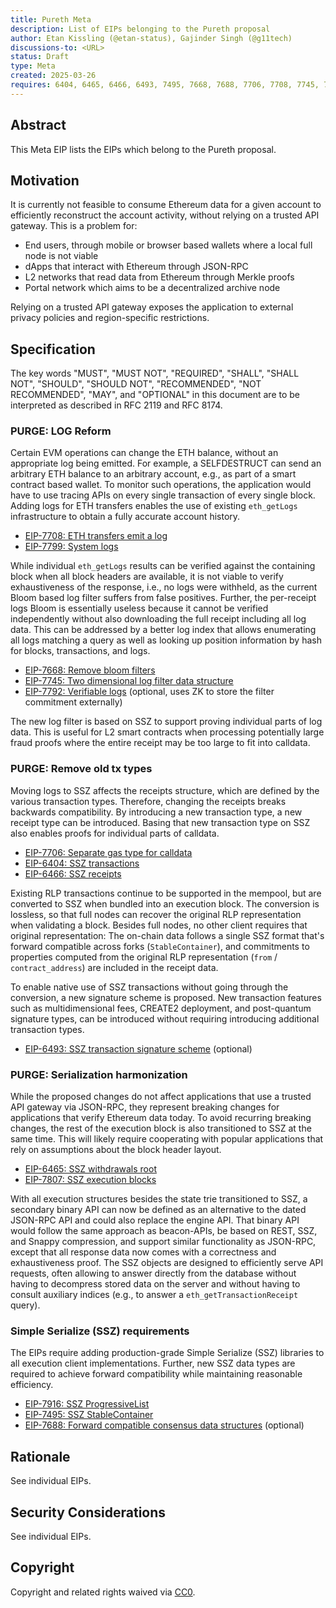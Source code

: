 ```yaml
---
title: Pureth Meta
description: List of EIPs belonging to the Pureth proposal
author: Etan Kissling (@etan-status), Gajinder Singh (@g11tech)
discussions-to: <URL>
status: Draft
type: Meta
created: 2025-03-26
requires: 6404, 6465, 6466, 6493, 7495, 7668, 7688, 7706, 7708, 7745, 7792, 7799, 7807, 7916
---
```


## Abstract

This Meta EIP lists the EIPs which belong to the Pureth proposal.

## Motivation

It is currently not feasible to consume Ethereum data for a given account to efficiently reconstruct the account activity, without relying on a trusted API gateway. This is a problem for:

- End users, through mobile or browser based wallets where a local full node is not viable
- dApps that interact with Ethereum through JSON-RPC
- L2 networks that read data from Ethereum through Merkle proofs
- Portal network which aims to be a decentralized archive node

Relying on a trusted API gateway exposes the application to external privacy policies and region-specific restrictions.

## Specification

The key words "MUST", "MUST NOT", "REQUIRED", "SHALL", "SHALL NOT", "SHOULD", "SHOULD NOT", "RECOMMENDED", "NOT RECOMMENDED", "MAY", and "OPTIONAL" in this document are to be interpreted as described in RFC 2119 and RFC 8174.

### PURGE: LOG Reform

Certain EVM operations can change the ETH balance, without an appropriate log being emitted. For example, a SELFDESTRUCT can send an arbitrary ETH balance to an arbitrary account, e.g., as part of a smart contract based wallet. To monitor such operations, the application would have to use tracing APIs on every single transaction of every single block. Adding logs for ETH transfers enables the use of existing `eth_getLogs` infrastructure to obtain a fully accurate account history.

- [EIP-7708: ETH transfers emit a log](./eip-7708.md)
- [EIP-7799: System logs](./eip-7799.md)

While individual `eth_getLogs` results can be verified against the containing block when all block headers are available, it is not viable to verify exhaustiveness of the response, i.e., no logs were withheld, as the current Bloom based log filter suffers from false positives. Further, the per-receipt logs Bloom is essentially useless because it cannot be verified independently without also downloading the full receipt including all log data. This can be addressed by a better log index that allows enumerating all logs matching a query as well as looking up position information by hash for blocks, transactions, and logs.

- [EIP-7668: Remove bloom filters](./eip-7668.md)
- [EIP-7745: Two dimensional log filter data structure](./eip-7745.md)
- [EIP-7792: Verifiable logs](./eip-7792.md) (optional, uses ZK to store the filter commitment externally)

The new log filter is based on SSZ to support proving individual parts of log data. This is useful for L2 smart contracts when processing potentially large fraud proofs where the entire receipt may be too large to fit into calldata.

### PURGE: Remove old tx types

Moving logs to SSZ affects the receipts structure, which are defined by the various transaction types. Therefore, changing the receipts breaks backwards compatibility. By introducing a new transaction type, a new receipt type can be introduced. Basing that new transaction type on SSZ also enables proofs for individual parts of calldata.

- [EIP-7706: Separate gas type for calldata](./eip-7706.md)
- [EIP-6404: SSZ transactions](./eip-6404.md)
- [EIP-6466: SSZ receipts](./eip-6466.md)

Existing RLP transactions continue to be supported in the mempool, but are converted to SSZ when bundled into an execution block. The conversion is lossless, so that full nodes can recover the original RLP representation when validating a block. Besides full nodes, no other client requires that original representation: The on-chain data follows a single SSZ format that's forward compatible across forks (`StableContainer`), and commitments to properties computed from the original RLP representation (`from` / `contract_address`) are included in the receipt data.

To enable native use of SSZ transactions without going through the conversion, a new signature scheme is proposed. New transaction features such as multidimensional fees, CREATE2 deployment, and post-quantum signature types, can be introduced without requiring introducing additional transaction types.

- [EIP-6493: SSZ transaction signature scheme](./eip-6493.md) (optional)

### PURGE: Serialization harmonization

While the proposed changes do not affect applications that use a trusted API gateway via JSON-RPC, they represent breaking changes for applications that verify Ethereum data today. To avoid recurring breaking changes, the rest of the execution block is also transitioned to SSZ at the same time. This will likely require cooperating with popular applications that rely on assumptions about the block header layout.

- [EIP-6465: SSZ withdrawals root](./eip-6465.md)
- [EIP-7807: SSZ execution blocks](./eip-7807.md)

With all execution structures besides the state trie transitioned to SSZ, a secondary binary API can now be defined as an alternative to the dated JSON-RPC API and could also replace the engine API. That binary API would follow the same approach as beacon-APIs, be based on REST, SSZ, and Snappy compression, and support similar functionality as JSON-RPC, except that all response data now comes with a correctness and exhaustiveness proof. The SSZ objects are designed to efficiently serve API requests, often allowing to answer directly from the database without having to decompress stored data on the server and without having to consult auxiliary indices (e.g., to answer a `eth_getTransactionReceipt` query).

### Simple Serialize (SSZ) requirements

The EIPs require adding production-grade Simple Serialize (SSZ) libraries to all execution client implementations. Further, new SSZ data types are required to achieve forward compatibility while maintaining reasonable efficiency.

- [EIP-7916: SSZ ProgressiveList](./eip-7916.md)
- [EIP-7495: SSZ StableContainer](./eip-7495.md)
- [EIP-7688: Forward compatible consensus data structures](./eip-7688.md) (optional)

## Rationale

See individual EIPs.

## Security Considerations

See individual EIPs.

## Copyright

Copyright and related rights waived via [CC0](../LICENSE.md).
